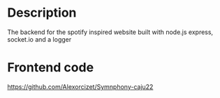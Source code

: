 # Description
The backend for the spotify inspired website built with node.js express, socket.io and a logger
# Frontend code
https://github.com/Alexorcizet/Symnphony-caju22
